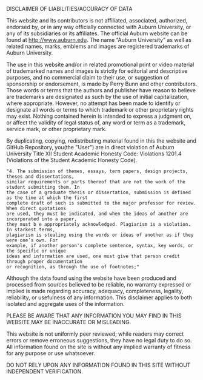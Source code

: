 DISCLAIMER OF LIABILITIES/ACCURACY OF DATA

This website and its contributors is not affiliated, associated, authorized, endorsed by, or in any way
officially connected with Auburn University, or any of its subsidiaries or its affiliates. The official
Auburn website can be found at http://www.auburn.edu. The name “Auburn University” as well as related
names, marks, emblems and images are registered trademarks of Auburn University.

The use in this website and/or in related promotional print or video material of trademarked names and
images is strictly for editorial and descriptive purposes, and no commercial claim to their use, or
suggestion of sponsorship or endorsement, is made by Perry Bunn and other contributors. Those words or
terms that the authors and publisher have reason to believe are trademarks are designated as such by the
use of initial capitalization, where appropriate. However, no attempt has been made to identify or
designate all words or terms to which trademark or other proprietary rights may exist. Nothing contained
herein is intended to express a judgment on, or affect the validity of legal status of, any word or term
as a trademark, service mark, or other proprietary mark.

By duplicating, copying, redistributing material found in this the website and GitHub Repository,
you(the "User") are in direct violation of Auburn University Title XII Student Academic Honesty Code:
Violations 1201.4 (Violations of the Student Academic Honesty Code).

	"4. The submission of themes, essays, term papers, design projects, theses and dissertations,
	similar requirements or parts thereof that are not the work of the student submitting them. In
	the case of a graduate thesis or dissertation, submission is defined as the time at which the first
	complete draft of such is submitted to the major professor for review. When direct quotations
	are used, they must be indicated, and when the ideas of another are incorporated into a paper,
	they must b e appropriately acknowledged. Plagiarism is a violation. In starkest terms,
	plagiarism is stealing using the words or ideas of another as if they were one’s own. For
	example, if another person's complete sentence, syntax, key words, or the specific or unique
	ideas and information are used, one must give that person credit through proper documentation
	or recognition, as through the use of footnotes;"

Although the data found using the website have been produced and processed from sources believed to be
reliable, no warranty expressed or implied is made regarding accuracy, adequacy, completeness, legality,
reliability, or usefulness of any information. This disclaimer applies to both isolated and aggregate
uses of the information.

PLEASE BE AWARE THAT ANY INFORMATION YOU MAY FIND IN THIS WEBSITE MAY BE INACCURATE OR MISLEADING.

This website is not uniformly peer reviewed; while readers may correct errors or remove erroneous suggestions,
they have no legal duty to do so. All information found on the site is without any implied warranty of fitness
for any purpose or use whatsoever.

DO NOT RELY UPON ANY INFORMATION FOUND IN THIS SITE WITHOUT INDEPENDENT VERIFICATION.
